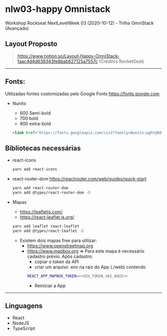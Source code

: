 # nlw03-happy Omnistack
Workshop Rockseat NextLevelWeek 03 (2020-10-12) - Trilha OmniStack (Avançado)

## Layout Proposto

> <https://www.notion.so/Layout-Happy-OmniStack-faac4d4d638343fe8bab627125a7557c> (Créditos RocketSeat)

---

## Fonts:

Utilizadas fontes customizadas pelo Google Fonts <https://fonts.google.com>

* Nunito
  * 600 Semi-bold
  * 700 bold
  * 800 extra-bold

  ```html
  <link href="https://fonts.googleapis.com/css2?family=Nunito:wght@600;700;800&display=swap" rel="stylesheet">
  ```


## Bibliotecas necessárias

* react-icons

  ```bash
  yarn add react-icons
  ```

* react-router-dom <https://reactrouter.com/web/guides/quick-start>

  ```bash
  yarn add react-router-dom
  yarn add @types/react-router-dom -D
  ```

* Mapas
  * https://leafletjs.com/
  * https://react-leaflet.js.org/
  
  ```bash
  yarn add leaflet react-leaflet
  yarn add @types/react-leaflet -D
  ```

  * Existem dois mapas free para utilizar:
    * https://www.openstreetmap.org
    * https://www.mapbox.org => Para este mapa é necessário cadastro prévio. Após cadastro:
      * copiar o token da API
      * criar um arquivo .env na raiz do App (./web) contendo
      ```bash
      REACT_APP_MAPBOX_TOKEN=<<SEU_TOKEN_VAI_AQUI>>
      ```
      * Reiniciar a App

---

## Linguagens

* React
* NodeJS
* TypeScript
